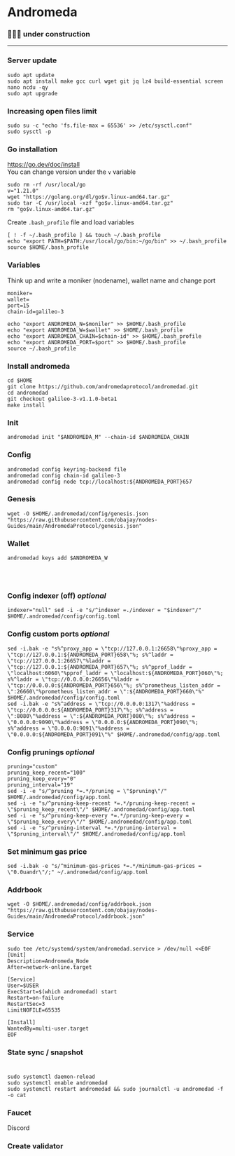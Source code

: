 # Andromeda
### 🚧🚧🚧 under construction

____

### Server update
```
sudo apt update
sudo apt install make gcc curl wget git jq lz4 build-essential screen nano ncdu -qy
sudo apt upgrade
```

### Increasing open files limit
```
sudo su -c "echo 'fs.file-max = 65536' >> /etc/sysctl.conf"
sudo sysctl -p
```

### Go installation
https://go.dev/doc/install    
You can change version under the `v` variable
```
sudo rm -rf /usr/local/go
v="1.21.0"
wget "https://golang.org/dl/go$v.linux-amd64.tar.gz"
sudo tar -C /usr/local -xzf "go$v.linux-amd64.tar.gz"
rm "go$v.linux-amd64.tar.gz"
```
Create `.bash_profile` file and load variables
```
[ ! -f ~/.bash_profile ] && touch ~/.bash_profile
echo "export PATH=$PATH:/usr/local/go/bin:~/go/bin" >> ~/.bash_profile
source $HOME/.bash_profile
```

### Variables
Think up and write a moniker (nodename), wallet name and change port
```
moniker=
wallet=
port=15
chain-id=galileo-3
```
```
echo "export ANDROMEDA_N=$moniler" >> $HOME/.bash_profile
echo "export ANDROMEDA_W=$wallet" >> $HOME/.bash_profile
echo "export ANDROMEDA_CHAIN=$chain-id" >> $HOME/.bash_profile
echo "export ANDROMEDA_PORT=$port" >> $HOME/.bash_profile
source ~/.bash_profile
```

### Install andromeda
```
cd $HOME
git clone https://github.com/andromedaprotocol/andromedad.git
cd andromedad
git checkout galileo-3-v1.1.0-beta1 
make install
```

### Init
```
andromedad init "$ANDROMEDA_M" --chain-id $ANDROMEDA_CHAIN
```

### Config
```
andromedad config keyring-backend file
andromedad config chain-id galileo-3
andromedad config node tcp://localhost:${ANDROMEDA_PORT}657
```

### Genesis
```
wget -O $HOME/.andromedad/config/genesis.json "https://raw.githubusercontent.com/obajay/nodes-Guides/main/AndromedaProtocol/genesis.json"
```

### Wallet
```
andromedad keys add $ANDROMEDA_W
```

###
```

```

###
```

```

### Config indexer (off) *optional*
```
indexer="null" sed -i -e "s/^indexer =./indexer = "$indexer"/" $HOME/.andromedad/config/config.toml
```

### Config custom ports *optional*
```
sed -i.bak -e "s%^proxy_app = \"tcp://127.0.0.1:26658\"%proxy_app = \"tcp://127.0.0.1:${ANDROMEDA_PORT}658\"%; s%^laddr = \"tcp://127.0.0.1:26657\"%laddr = \"tcp://127.0.0.1:${ANDROMEDA_PORT}657\"%; s%^pprof_laddr = \"localhost:6060\"%pprof_laddr = \"localhost:${ANDROMEDA_PORT}060\"%; s%^laddr = \"tcp://0.0.0.0:26656\"%laddr = \"tcp://0.0.0.0:${ANDROMEDA_PORT}656\"%; s%^prometheus_listen_addr = \":26660\"%prometheus_listen_addr = \":${ANDROMEDA_PORT}660\"%" $HOME/.andromedad/config/config.toml
sed -i.bak -e "s%^address = \"tcp://0.0.0.0:1317\"%address = \"tcp://0.0.0.0:${ANDROMEDA_PORT}317\"%; s%^address = \":8080\"%address = \":${ANDROMEDA_PORT}080\"%; s%^address = \"0.0.0.0:9090\"%address = \"0.0.0.0:${ANDROMEDA_PORT}090\"%; s%^address = \"0.0.0.0:9091\"%address = \"0.0.0.0:${ANDROMEDA_PORT}091\"%" $HOME/.andromedad/config/app.toml
```

### Config prunings *optional*
```
pruning="custom"
pruning_keep_recent="100"
pruning_keep_every="0"
pruning_interval="19"
sed -i -e "s/^pruning *=.*/pruning = \"$pruning\"/" $HOME/.andromedad/config/app.toml
sed -i -e "s/^pruning-keep-recent *=.*/pruning-keep-recent = \"$pruning_keep_recent\"/" $HOME/.andromedad/config/app.toml
sed -i -e "s/^pruning-keep-every *=.*/pruning-keep-every = \"$pruning_keep_every\"/" $HOME/.andromedad/config/app.toml
sed -i -e "s/^pruning-interval *=.*/pruning-interval = \"$pruning_interval\"/" $HOME/.andromedad/config/app.toml
```

### Set minimum gas price
```
sed -i.bak -e "s/^minimum-gas-prices *=.*/minimum-gas-prices = \"0.0uandr\"/;" ~/.andromedad/config/app.toml
```

### Addrbook
```
wget -O $HOME/.andromedad/config/addrbook.json "https://raw.githubusercontent.com/obajay/nodes-Guides/main/AndromedaProtocol/addrbook.json"
```

### Service
```
sudo tee /etc/systemd/system/andromedad.service > /dev/null <<EOF
[Unit]
Description=Andromeda_Node
After=network-online.target

[Service]
User=$USER
ExecStart=$(which andromedad) start
Restart=on-failure
RestartSec=3
LimitNOFILE=65535

[Install]
WantedBy=multi-user.target
EOF
```

### State sync / snapshot
```

```

###
```
sudo systemctl daemon-reload
sudo systemctl enable andromedad
sudo systemctl restart andromedad && sudo journalctl -u andromedad -f -o cat
```

### Faucet
Discord


### Create validator
```

```

###
```

```

###
```

```

